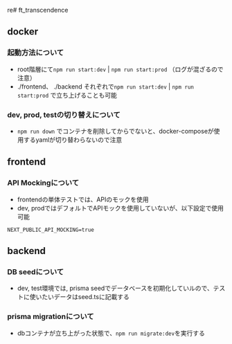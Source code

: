 re# ft_transcendence
## docker
### 起動方法について
- root階層にて`npm run start:dev` | `npm run start:prod` （ログが混ざるので注意）
- ./frontend、 ./backend それぞれで`npm run start:dev` | `npm run start:prod` で立ち上げることも可能

### dev, prod, testの切り替えについて
- `npm run down` でコンテナを削除してからでないと、docker-composeが使用するyamlが切り替わらないので注意

## frontend
### API Mockingについて
- frontendの単体テストでは、APIのモックを使用
- dev, prodではデフォルトでAPIモックを使用していないが、以下設定で使用可能
```.env
NEXT_PUBLIC_API_MOCKING=true
```

## backend
### DB seedについて
- dev, test環境では, prisma seedでデータベースを初期化していルので、テストに使いたいデータはseed.tsに記載する
### prisma migrationについて
- dbコンテナが立ち上がった状態で、`npm run migrate:dev`を実行する

